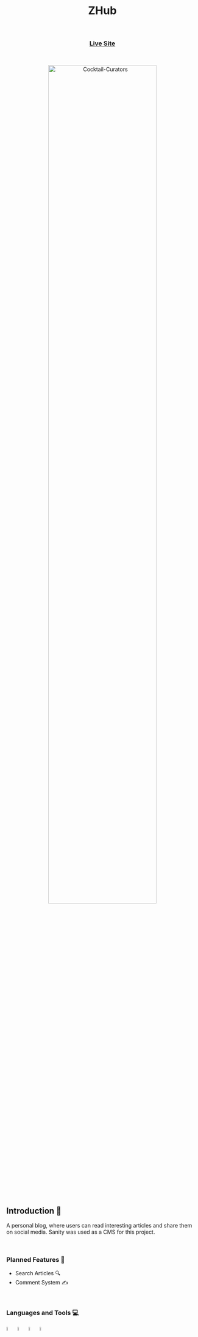 <h1 align="center">ZHub</h3> 
<br>

<p> <a href="https://zhub.vercel.app/"><h3 align="center" >Live Site</h3></a>
<br>



<p align="center">
<img src="https://i.ibb.co/SNCfswB/Cocktail-Curators.png" alt="Cocktail-Curators"  height="75%" width="75%" >
</p>
<br>

## Introduction 🚀
<p>A personal blog, where users can read interesting articles and share them on social media. Sanity was used as a CMS for this project.</p>
<br>


<h3 align="left">Planned Features 📅 </h3>
<ul>
<li>Search Articles 🔍</li>
<li> Comment System ✍ </li>
</ul>
<br>


<h3 align="left">Languages and Tools 💻 </h3>
<p>
<a href="https://nextjs.org/" target="_blank"> <img src="https://cdn3.iconfinder.com/data/icons/teenyicons-outline-vol-2/15/nextjs-128.png" alt="c" width="5%" height="5%"/></a>
<a href="https://code.visualstudio.com/" target="_blank"> <img src="https://img.icons8.com/fluent/344/visual-studio-code-2019.png" alt="c" width="5%" height="5%"/></a>
<a href="https://tailwindcss.com/" target="_blank"> <img src="https://cdn3.iconfinder.com/data/icons/teenyicons-outline-vol-3/15/tailwind-128.png" alt="c" width="5% height="5"/></a>
<a href="https://www.sanity.io/" target="_blank"> <img src="https://avatars.githubusercontent.com/u/17177659?s=200&v=4" alt="c" width="5% height="5"/></a>
</p>
<br>



